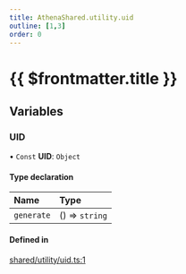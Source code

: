 ```yaml
---
title: AthenaShared.utility.uid
outline: [1,3]
order: 0
---
```


# {{ $frontmatter.title }}


## Variables

### UID

• `Const` **UID**: `Object`

#### Type declaration

| Name | Type |
| :------ | :------ |
| `generate` | () => `string` |

#### Defined in

[shared/utility/uid.ts:1](https://github.com/Stuyk/altv-athena/blob/feb0cb2/src/core/shared/utility/uid.ts#L1)
